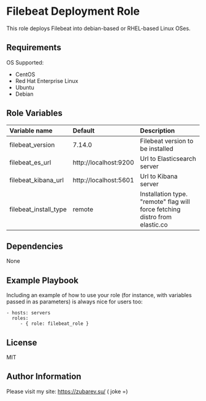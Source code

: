Filebeat Deployment Role
=========

This role deploys Filebeat into debian-based or RHEL-based Linux OSes.

Requirements
------------

OS Supported:
* CentOS
* Red Hat Enterprise Linux
* Ubuntu
* Debian

Role Variables
--------------

| Variable name | Default | Description |
| :------------ | :------ | :---------- |
| filebeat_version | 7.14.0 | Filebeat version to be installed |
| filebeat_es_url | http://localhost:9200 | Url to Elasticsearch server |
| filebeat_kibana_url | http://localhost:5601 | Url to Kibana server |
| filebeat_install_type | remote | Installation type. "remote" flag will force fetching distro from elastic.co |

Dependencies
------------

None

Example Playbook
----------------

Including an example of how to use your role (for instance, with variables passed in as parameters) is always nice for users too:

    - hosts: servers
      roles:
         - { role: filebeat_role }

License
-------

MIT

Author Information
------------------

Please visit my site: https://zubarev.su/ ( joke =)
